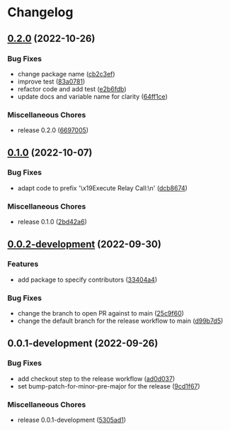 # Changelog

## [0.2.0](https://github.com/lukso-network/tools-eip191-signer/compare/v0.1.0...v0.2.0) (2022-10-26)


### Bug Fixes

* change package name ([cb2c3ef](https://github.com/lukso-network/tools-eip191-signer/commit/cb2c3efe95cd6728d76fefd3090720fb8f78b1b6))
* improve test ([83a0781](https://github.com/lukso-network/tools-eip191-signer/commit/83a0781a9f2e3bc454f15525d4ea63abc26c19d8))
* refactor code and add test ([e2b6fdb](https://github.com/lukso-network/tools-eip191-signer/commit/e2b6fdb57f7eb08d944dea1540199598e7356a8c))
* update docs and variable name for clarity ([64ff1ce](https://github.com/lukso-network/tools-eip191-signer/commit/64ff1ce1dcc6e6065d25540241bfc4abf3d51df6))


### Miscellaneous Chores

* release 0.2.0 ([6697005](https://github.com/lukso-network/tools-eip191-signer/commit/6697005d10f40ccf341898d3f05839f6b1899151))

## [0.1.0](https://github.com/lukso-network/tools-lsp6-signer/compare/v0.0.2-development...v0.1.0) (2022-10-07)


### Bug Fixes

* adapt code to prefix '\x19Execute Relay Call:\n' ([dcb8674](https://github.com/lukso-network/tools-lsp6-signer/commit/dcb86741974f3437b13ae2fdd95d13118ca290be))


### Miscellaneous Chores

* release 0.1.0 ([2bd42a6](https://github.com/lukso-network/tools-lsp6-signer/commit/2bd42a6ec50f978c5855b7fb9a4e46440d99466d))

## [0.0.2-development](https://github.com/lukso-network/tools-lsp6-signer/compare/v0.0.1-development...v0.0.2-development) (2022-09-30)


### Features

* add package to specify contributors ([33404a4](https://github.com/lukso-network/tools-lsp6-signer/commit/33404a4348410d550c6324f847ab7d4da05fc353))


### Bug Fixes

* change the branch to open PR against to main ([25c9f60](https://github.com/lukso-network/tools-lsp6-signer/commit/25c9f60535da22d5065c0ee5a8a9b0c3541d7682))
* change the default branch for the release workflow to main ([d99b7d5](https://github.com/lukso-network/tools-lsp6-signer/commit/d99b7d5383629ec75634222ac4ec09a701a57b8c))

## 0.0.1-development (2022-09-26)


### Bug Fixes

* add checkout step to the release workflow ([ad0d037](https://github.com/lukso-network/tools-lsp6-signer/commit/ad0d0372ee306279ceb6a8a21e3c120d3163a29d))
* set bump-patch-for-minor-pre-major for the release ([9cd1f67](https://github.com/lukso-network/tools-lsp6-signer/commit/9cd1f67eb55fef1cb98a8444ade3379c5fe4d2c7))


### Miscellaneous Chores

* release 0.0.1-development ([5305ad1](https://github.com/lukso-network/tools-lsp6-signer/commit/5305ad1c9cd8569a12852759c51709b60c848fda))
